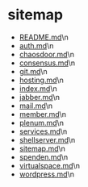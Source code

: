 # sitemap
- [README.md](./README.md)\n
- [auth.md](./auth.md)\n
- [chaosdoor.md](./chaosdoor.md)\n
- [consensus.md](./consensus.md)\n
- [git.md](./git.md)\n
- [hosting.md](./hosting.md)\n
- [index.md](./index.md)\n
- [jabber.md](./jabber.md)\n
- [mail.md](./mail.md)\n
- [member.md](./member.md)\n
- [plenum.md](./plenum.md)\n
- [services.md](./services.md)\n
- [shellserver.md](./shellserver.md)\n
- [sitemap.md](./sitemap.md)\n
- [spenden.md](./spenden.md)\n
- [virtualspace.md](./virtualspace.md)\n
- [wordpress.md](./wordpress.md)\n
